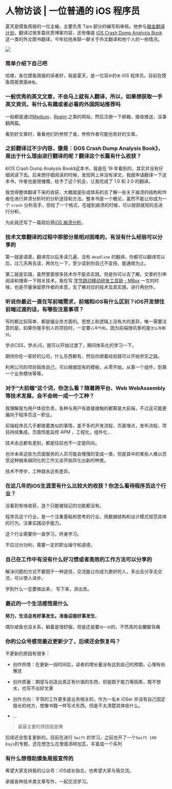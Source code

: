 # 人物访谈 | 一位普通的 iOS 程序员

夏天是摸鱼周报的一位主编，主要负责 Tips 部分的编写和审核。他参与[掘金翻译计划](https://github.com/xitu/gold-miner "掘金翻译计划")，翻译过很多篇优质博客内容，还有像是 [iOS Crash Dump Analysis Book](https://github.com/faisalmemon/ios-crash-dump-analysis-book "iOS Crash Dump Analysis Book") 这一类的外文图书翻译。今年拉他来聊一聊关于外文翻译和他个人的一些情况。

![](https://gitee.com/zhangferry/Images/raw/master/iOSWeeklyLearning/lewis-keegan-oB2aEeE8s4A-unsplash.jpg)

### 简单介绍下自己吧

哈喽，各位摸鱼周报的读者好，我是夏天，是一位双`非`的`老`  iOS 程序员。目前在摸鱼周报里面`摸鱼`。

### 一般优秀的英文文章，不会马上就有人翻译，所以，如果想获取一手英文资讯，有什么有趣或者必看的外国网站推荐吗

一般都是通过[Medium](https://medium.com/ "Medium")，[Realm](https://realm.io/ "Realm") 之类的网站，然后注册一下邮箱，接收推送，没事翻两篇。

看到好文章时，看看他们的参照了谁，参照作者可能也有好的文章。

### 之前翻译过不少内容，像是：《iOS Crash Dump Analysis Book》，是出于什么理由进行翻译的呢？翻译这个长篇有什么收获？

《iOS Crash Dump Analysis Book》这本书，我是在 19 年看到的，其实并没有仔细阅读下去。后来想仔细阅读的时候，发现网上并没有译文，我就申请翻译一下这本书，作者也是很慷慨，给予了这个机会，让我完成了 1.0 和 2.0 的翻译。

我觉得整体翻译下来的收获，大概就是形成体系的去了解一些关于崩溃的结构和作者在进行奔溃分析时的分析途径和方法。整本书是一个概论，虽然不能让你成为一个  `crash` 分析高手，但给了一个格式，在碰到崩溃的时候，可以按部就班的去进行分析。

为此我还写了一篇观后感[iOS 崩溃分析](https://mp.weixin.qq.com/s/sUfPaAe2UEqRlQ7JXUAADw)。

### 技术文章翻译的过程中那部分是相对困难的，有没有什么经验可以分享的

第一就是语感，翻译完以后多读几遍，没有 `deadline` 的翻译，你都可以翻译完以后，过几天再去读，再优化一下，至少读到你自己不变扭，能通顺为止。

第二就是实践，虽然里面很多技术你不能去实践，但是你可以去了解。文章的引申阅读和搜索一下相关技术。我在写 [字节跳动移动研发工具链 - MBox](https://mp.weixin.qq.com/s/OD2lYfA9tkdgEp4QGRtdog) 一文的时候，也是尽量保留原作者的本意，去了解对应的技术及其实践，进行再创作。

### 听说你最近一直在写前端需求，前端和iOS有什么区别？iOS开发想往前端过渡的话，有哪些注意事项？

写的都比较简单，都是偏业务方面的。思想上和逻辑上没有大的差异，唯一需要注意的是，如果你接手别人的项目时，一定要`心平气和`，因为前端很坑爹的是`怎么写都对`。

学点CSS，学点JS，就可以开始过渡了，期间体系化的学习一下。

期待你在一家好的公司，什么东西都有，然后你顺着经验就可以开始夯实之路。

利用公司的项目锻炼自己，可以根据现有的模板，从零开始，从第一个组件，到第一个业务模块等等。

### 对于“大前端”这个词，你怎么看？随着跨平台、Web WebAssembly等技术发展，会不会统一成一个工种？

我理解是为用户体验负责，各种与用户有直接接触的都算是大前端，不过这可能更偏向于程序员这一职业。

前端程序员几乎都做着类似的事情，差不多的开发流程，页面埋点，发布流程，项目持续集成，页面性能监控 APM ，工程化，组件化...

技术永远都有差别，都是往前也不一定是同向。

也许未来这些为页面服务的人员可能会慢慢的变成一类，但是其中的某些人难以忍受这种越来越同化的工作又会开始异化出新的种类。

技术不停步，工种就永远有差异。

### 在这几年的iOS生涯里有什么比较大的收获？你怎么看待程序员这个行业？

没看到有啥收获，连个只能被铭记的功能都没有。

程序员这个行业，是一个注重基础和思考的行业，用数据结构和设计模式规范具体的行为，注重实践动手能力。

这个行业需要你一直学习，终身学习。

不应过分功利，需要一定的职业操守和道德。

### 自己在工作中有没有什么好习惯或者高效的工作方法可以分享的

解决问题的方式不要困于一种途径，交流能让你成为更好的人，多出去分享去交流，可以使人进步。

学到什么一定要做出来， 写下来，讲出去。

### 最近的一个生活感悟是什么

**努力，生活总有好事发生。准备迎接好事发生**。

偶尔咸鱼也没关系，躺着是很舒服，但是还是要`动一动`的，不然真的会腰酸背痛

### 你的公众号感觉最近更新少了，后续还会恢复吗？

不更新的原因有很多：

* 创作热情：在更新一段时间后，读者的增长量没有达到自己的预期，心理有些懈怠
* 创作质量：期望与创造出真正有价值的东西，但是囿于能力等因素，既不想水，也写不出好文章
* 创作方向：平常的工作更多是业务相关的，作为一名`老` iOSer 并没有自己固定擅长的地方，想像书籍一样写点东西，但是不太清楚具体些什么。

* ...

> 最最主要的原因就是懒

后续还会恢复更新的。目前在进行 `Swift` 的学习，之前也开了一个`Swift 100 Days`的专题，还在想怎么在里面添砖加瓦，丰富成一个系列

### 有什么想借助摸鱼周报宣传的

希望大家支持我的公众号：iOS成长指北，也希望大家与我交流。

承接各种技术类文章写作，一起交流学习。

